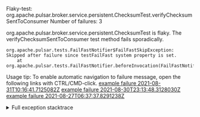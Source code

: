         
Flaky-test: org.apache.pulsar.broker.service.persistent.ChecksumTest.verifyChecksumSentToConsumer
Number of failures: 3

org.apache.pulsar.broker.service.persistent.ChecksumTest is flaky. The verifyChecksumSentToConsumer test method fails sporadically.

```
org.apache.pulsar.tests.FailFastNotifier$FailFastSkipException: Skipped after failure since testFailFast system property is set.
	at org.apache.pulsar.tests.FailFastNotifier.beforeInvocation(FailFastNotifier.java:88)

```

Usage tip: To enable automatic navigation to failure message, open the following links with CTRL/CMD-click.
[example failure 2021-08-31T10:16:41.7125082Z](https://github.com/apache/pulsar/runs/3471501156?check_suite_focus=true#step:10:1863)
[example failure 2021-08-30T23:13:48.3128030Z](https://github.com/apache/pulsar/runs/3467152431?check_suite_focus=true#step:9:1169)
[example failure 2021-08-27T06:37:37.8291238Z](https://github.com/apache/pulsar/runs/3440411059?check_suite_focus=true#step:9:3091)


<details>
<summary>Full exception stacktrace</summary>
<code><pre>
org.apache.pulsar.tests.FailFastNotifier$FailFastSkipException: Skipped after failure since testFailFast system property is set.
	at org.apache.pulsar.tests.FailFastNotifier.beforeInvocation(FailFastNotifier.java:88)

</pre></code>
</details>

